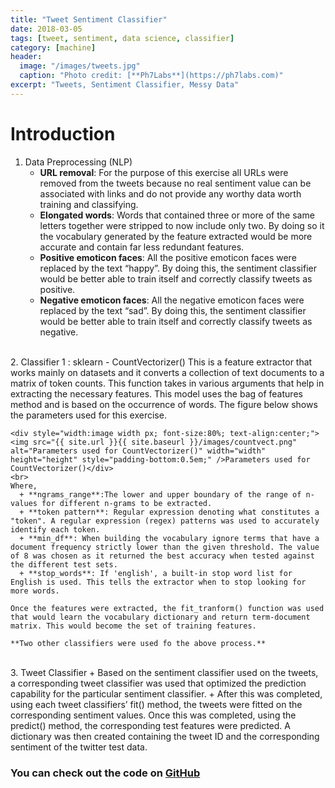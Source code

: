 ```yaml
---
title: "Tweet Sentiment Classifier"
date: 2018-03-05
tags: [tweet, sentiment, data science, classifier]
category: [machine]
header:
  image: "/images/tweets.jpg"
  caption: "Photo credit: [**Ph7Labs**](https://ph7labs.com)"
excerpt: "Tweets, Sentiment Classifier, Messy Data"
---
```


# Introduction
1. Data Preprocessing (NLP)
    + **URL removal**: For the purpose of this exercise all URLs were removed from the tweets because no real sentiment value can be associated with links and do not provide any worthy data worth training and classifying.
    + **Elongated words**: Words that contained three or more of the same letters together were stripped to now include only two. By doing so it the vocabulary generated by the feature extracted would be more accurate and contain far less redundant features.
    + **Positive emoticon faces**: All the positive emoticon faces were replaced by the text “happy”. By doing this, the sentiment classifier would be better able to train itself and correctly classify tweets as positive.
    + **Negative emoticon faces**: All the negative emoticon faces were replaced by the text “sad”. By doing this, the sentiment classifier would be better able to train itself and correctly classify tweets as negative.
<br>
2. Classifier 1 : sklearn - CountVectorizer()
    This is a feature extractor that works mainly on datasets and it converts a collection of text documents to a matrix of token counts. This function takes in various arguments that help in extracting the necessary features. This model uses the bag of features method and is based on the occurrence of words. The figure below shows the parameters used for this exercise.

    <div style="width:image width px; font-size:80%; text-align:center;"><img src="{{ site.url }}{{ site.baseurl }}/images/countvect.png" alt="Parameters used for CountVectorizer()" width="width" height="height" style="padding-bottom:0.5em;" />Parameters used for CountVectorizer()</div>
    <br>
    Where,
      + **ngrams_range**:The lower and upper boundary of the range of n-values for different n-grams to be extracted.
      + **token pattern**: Regular expression denoting what constitutes a "token". A regular expression (regex) patterns was used to accurately identify each token.
      + **min_df**: When building the vocabulary ignore terms that have a document frequency strictly lower than the given threshold. The value of 8 was chosen as it returned the best accuracy when tested against the different test sets.
      + **stop_words**: If 'english', a built-in stop word list for English is used. This tells the extractor when to stop looking for more words.

    Once the features were extracted, the fit_tranform() function was used that would learn the vocabulary dictionary and return term-document matrix. This would become the set of training features.

    **Two other classifiers were used fo the above process.**
<br>
3. Tweet Classifier
    + Based on the sentiment classifier used on the tweets, a corresponding tweet classifier was used that optimized the prediction capability for the particular sentiment classifier.
    + After this was completed, using each tweet classifiers’ fit() method, the tweets were fitted on the corresponding sentiment values. Once this was completed, using the predict() method, the corresponding test features were predicted. A dictionary was then created containing the tweet ID and the corresponding sentiment of the twitter test data.

### You can check out the code on [GitHub](https://github.com/nbolar/Tweet-Semantics)

